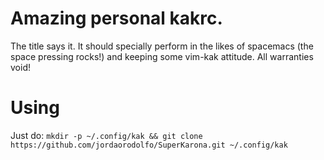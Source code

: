 # Amazing personal kakrc.

The title says it. It should specially perform in the likes of spacemacs (the space pressing rocks!) and keeping some vim-kak attitude. All warranties void!

# Using

Just do: 
`mkdir -p ~/.config/kak && git clone https://github.com/jordaorodolfo/SuperKarona.git ~/.config/kak`
